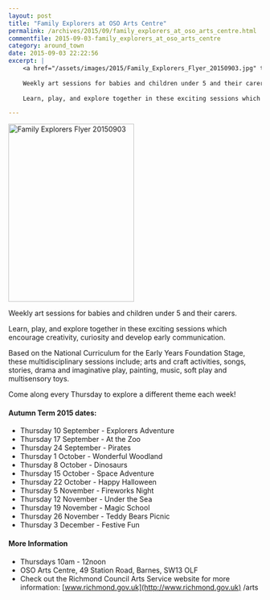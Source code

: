 ```yaml
---
layout: post
title: "Family Explorers at OSO Arts Centre"
permalink: /archives/2015/09/family_explorers_at_oso_arts_centre.html
commentfile: 2015-09-03-family_explorers_at_oso_arts_centre
category: around_town
date: 2015-09-03 22:22:56
excerpt: |
    <a href="/assets/images/2015/Family_Explorers_Flyer_20150903.jpg" title="See larger version of - Family Explorers Flyer 20150903"><img src="/assets/images/2015/Family_Explorers_Flyer_20150903_thumb.jpg" width="150" height="212" alt="Family Explorers Flyer 20150903" class="photo right" /></a>
    
    Weekly art sessions for babies and children under 5 and their carers.
    
    Learn, play, and explore together in these exciting sessions which encourage creativity, curiosity and develop early communication.

---
```


<a href="/assets/images/2015/Family_Explorers_Flyer_20150903.jpg" title="See larger version of - Family Explorers Flyer 20150903"><img src="/assets/images/2015/Family_Explorers_Flyer_20150903_thumb.jpg" width="250" height="353" alt="Family Explorers Flyer 20150903" class="photo right" /></a>

Weekly art sessions for babies and children under 5 and their carers.

Learn, play, and explore together in these exciting sessions which encourage creativity, curiosity and develop early communication.

Based on the National Curriculum for the Early Years Foundation Stage, these multidisciplinary sessions include; arts and craft activities, songs, stories, drama and imaginative play, painting, music, soft play and multisensory toys.

Come along every Thursday to explore a different theme each week!

#### Autumn Term 2015 dates:

-   Thursday 10 September - Explorers Adventure
-   Thursday 17 September - At the Zoo
-   Thursday 24 September - Pirates
-   Thursday 1 October - Wonderful Woodland
-   Thursday 8 October - Dinosaurs
-   Thursday 15 October - Space Adventure
-   Thursday 22 October - Happy Halloween
-   Thursday 5 November - Fireworks Night
-   Thursday 12 November - Under the Sea
-   Thursday 19 November - Magic School
-   Thursday 26 November - Teddy Bears Picnic
-   Thursday 3 December - Festive Fun

#### More Information

-   Thursdays 10am - 12noon
-   OSO Arts Centre, 49 Station Road, Barnes, SW13 OLF
-   Check out the Richmond Council Arts Service website for more information: [www.richmond.gov.uk](http://www.richmond.gov.uk) /arts
